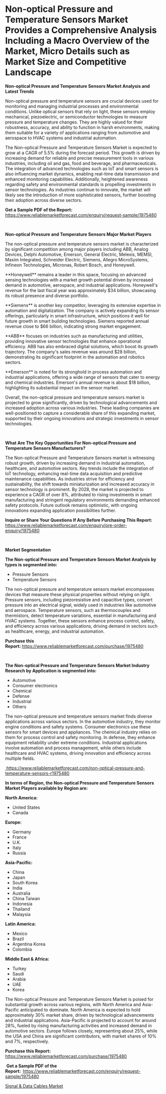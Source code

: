 <p><h1>Non-optical Pressure and Temperature Sensors Market Provides a Comprehensive Analysis Including a Macro Overview of the Market, Micro Details such as Market Size and Competitive Landscape</h1></p><p><strong>Non-optical Pressure and Temperature Sensors Market Analysis and Latest Trends</strong></p>
<p><p>Non-optical pressure and temperature sensors are crucial devices used for monitoring and managing industrial processes and environmental conditions. Unlike optical sensors that rely on light, these sensors employ mechanical, piezoelectric, or semiconductor technologies to measure pressure and temperature changes. They are highly valued for their robustness, accuracy, and ability to function in harsh environments, making them suitable for a variety of applications ranging from automotive and aerospace to HVAC systems and industrial automation.</p><p>The Non-optical Pressure and Temperature Sensors Market is expected to grow at a CAGR of 5.5% during the forecast period. This growth is driven by increasing demand for reliable and precise measurement tools in various industries, including oil and gas, food and beverage, and pharmaceuticals. The integration of advanced technologies such as IoT and smart sensors is also influencing market dynamics, enabling real-time data transmission and enhanced monitoring capabilities. Additionally, heightened awareness regarding safety and environmental standards is propelling investments in sensor technologies. As industries continue to innovate, the market will likely see the introduction of more sophisticated sensors, further boosting their adoption across diverse sectors.</p></p>
<p><strong>Get a Sample PDF of the Report:&nbsp;</strong> <a href="https://www.reliablemarketforecast.com/enquiry/request-sample/1975480?utm_campaign=2993&utm_medium=2&utm_source=Github&utm_content=ia&utm_term=07042025&utm_id=non-optical-pressure-and-temperature-sensors">https://www.reliablemarketforecast.com/enquiry/request-sample/1975480</a></p>
<p>&nbsp;</p>
<p><strong>Non-optical Pressure and Temperature Sensors Major Market Players</strong></p>
<p><p>The non-optical pressure and temperature sensors market is characterized by significant competition among major players including ABB, Analog Devices, Delphi Automotive, Emerson, General Electric, Melexis, MEMSI, Maxim Integrated, Schneider Electric, Siemens, Allegro MicroSystems, Infineon Technologies, Micronas, Robert Bosch, and Honeywell. </p><p>**Honeywell** remains a leader in this space, focusing on advanced sensing technologies with a market growth potential driven by increased demand in automotive, aerospace, and industrial applications. Honeywell's revenue for the last fiscal year was approximately $34 billion, showcasing its robust presence and diverse portfolio.</p><p>**Siemens** is another key competitor, leveraging its extensive expertise in automation and digitalization. The company is actively expanding its sensor offerings, particularly in smart infrastructure, which positions it well for future growth in smart building technologies. Siemens reported annual revenue close to $66 billion, indicating strong market engagement.</p><p>**ABB** focuses on industries such as manufacturing and utilities, providing innovative sensor technologies that enhance operational efficiency. ABB has also embraced digital solutions, which boost its growth trajectory. The company's sales revenue was around $28 billion, demonstrating its significant footprint in the automation and robotics sectors.</p><p>**Emerson** is noted for its stronghold in process automation and industrial applications, offering a wide range of sensors that cater to energy and chemical industries. Emerson's annual revenue is about $18 billion, highlighting its substantial impact on the sensor market.</p><p>Overall, the non-optical pressure and temperature sensors market is projected to grow significantly, driven by technological advancements and increased adoption across various industries. These leading companies are well-positioned to capture a considerable share of this expanding market, supported by their ongoing innovations and strategic investments in sensor technologies.</p></p>
<p>&nbsp;</p>
<p><strong>What Are The Key Opportunities For Non-optical Pressure and Temperature Sensors Manufacturers?</strong></p>
<p><p>The Non-optical Pressure and Temperature Sensors market is witnessing robust growth, driven by increasing demand in industrial automation, healthcare, and automotive sectors. Key trends include the integration of IoT technology, enhancing real-time data acquisition and predictive maintenance capabilities. As industries strive for efficiency and sustainability, the shift towards miniaturization and increased accuracy in sensor technology is prominent. By 2028, the market is projected to experience a CAGR of over 8%, attributed to rising investments in smart manufacturing and stringent regulatory environments demanding enhanced safety protocols. Future outlook remains optimistic, with ongoing innovations expanding application possibilities further.</p></p>
<p><strong>Inquire or Share Your Questions If Any Before Purchasing This Report:</strong> <a href="https://www.reliablemarketforecast.com/enquiry/pre-order-enquiry/1975480?utm_campaign=2993&utm_medium=2&utm_source=Github&utm_content=ia&utm_term=07042025&utm_id=non-optical-pressure-and-temperature-sensors">https://www.reliablemarketforecast.com/enquiry/pre-order-enquiry/1975480</a></p>
<p>&nbsp;</p>
<p><strong>Market Segmentation</strong></p>
<p><strong>The Non-optical Pressure and Temperature Sensors Market Analysis by types is segmented into:</strong></p>
<p><ul><li>Pressure Sensors</li><li>Temperature Sensors</li></ul></p>
<p><p>The non-optical pressure and temperature sensors market encompasses devices that measure these physical properties without relying on light. Pressure sensors, including piezoresistive and capacitive types, convert pressure into an electrical signal, widely used in industries like automotive and aerospace. Temperature sensors, such as thermocouples and thermistors, detect temperature variations, essential in manufacturing and HVAC systems. Together, these sensors enhance process control, safety, and efficiency across various applications, driving demand in sectors such as healthcare, energy, and industrial automation.</p></p>
<p><strong>Purchase this Report:&nbsp;</strong><a href="https://www.reliablemarketforecast.com/purchase/1975480?utm_campaign=2993&utm_medium=2&utm_source=Github&utm_content=ia&utm_term=07042025&utm_id=non-optical-pressure-and-temperature-sensors">https://www.reliablemarketforecast.com/purchase/1975480</a></p>
<p>&nbsp;</p>
<p><strong>The Non-optical Pressure and Temperature Sensors Market Industry Research by Application is segmented into:</strong></p>
<p><ul><li>Automotive</li><li>Consumer electronics</li><li>Chemical</li><li>Defense</li><li>Industrial</li><li>Others</li></ul></p>
<p><p>The non-optical pressure and temperature sensors market finds diverse applications across various sectors. In the automotive industry, they monitor engine conditions and safety systems. Consumer electronics use these sensors for smart devices and appliances. The chemical industry relies on them for process control and safety monitoring. In defense, they enhance equipment reliability under extreme conditions. Industrial applications involve automation and process management, while others include healthcare and HVAC systems, driving innovation and efficiency across multiple fields.</p></p>
<p><a href="https://www.reliablemarketforecast.com/non-optical-pressure-and-temperature-sensors-r1975480?utm_campaign=2993&utm_medium=2&utm_source=Github&utm_content=ia&utm_term=07042025&utm_id=non-optical-pressure-and-temperature-sensors">&nbsp;https://www.reliablemarketforecast.com/non-optical-pressure-and-temperature-sensors-r1975480</a></p>
<p><strong>In terms of Region, the Non-optical Pressure and Temperature Sensors Market Players available by Region are:</strong></p>
<p>
    <p> <strong> North America: </strong>
        <ul>
            <li>United States</li>
            <li>Canada</li>
        </ul>
        </p> 
    <p> <strong> Europe: </strong>
        <ul>
            <li>Germany</li>
            <li>France</li>
            <li>U.K.</li>
            <li>Italy</li>
            <li>Russia</li>
        </ul>
        </p> 
    <p> <strong> Asia-Pacific: </strong>
        <ul>
            <li>China</li>
            <li>Japan</li>
            <li>South Korea</li>
            <li>India</li>
            <li>Australia</li>
            <li>China Taiwan</li>
            <li>Indonesia</li>
            <li>Thailand</li>
            <li>Malaysia</li>
        </ul>
        </p> 
    <p> <strong> Latin America: </strong>
        <ul>
            <li>Mexico</li>
            <li>Brazil</li>
            <li>Argentina Korea</li>
            <li>Colombia</li>
        </ul>
        </p> 
    <p> <strong> Middle East & Africa: </strong>
        <ul>
            <li>Turkey</li>
            <li>Saudi</li>
            <li>Arabia</li>
            <li>UAE</li>
            <li>Korea</li>
        </ul>
    </p>
    </p>
<p><p>The Non-optical Pressure and Temperature Sensors Market is poised for substantial growth across various regions, with North America and Asia-Pacific anticipated to dominate. North America is expected to hold approximately 30% market share, driven by technological advancements and industrial applications. Asia-Pacific is projected to account for around 28%, fueled by rising manufacturing activities and increased demand in automotive sectors. Europe follows closely, representing about 25%, while the USA and China are significant contributors, with market shares of 10% and 7%, respectively.</p></p>
<p><strong>Purchase this Report: </strong><a href="https://www.reliablemarketforecast.com/purchase/1975480?utm_campaign=2993&utm_medium=2&utm_source=Github&utm_content=ia&utm_term=07042025&utm_id=non-optical-pressure-and-temperature-sensors">https://www.reliablemarketforecast.com/purchase/1975480</a></p>
<p>&nbsp;<strong>Get a Sample PDF of the Report:&nbsp;&nbsp;</strong><a href="https://www.reliablemarketforecast.com/enquiry/request-sample/1975480?utm_campaign=2993&utm_medium=2&utm_source=Github&utm_content=ia&utm_term=07042025&utm_id=non-optical-pressure-and-temperature-sensors">https://www.reliablemarketforecast.com/enquiry/request-sample/1975480</a></p>
<p><strong></strong></p>
<p><p><a href="https://github.com/xtysizov/Market-Research-Report-List-1/blob/main/signal-data-cables-market.md?utm_campaign=2993&utm_medium=2&utm_source=Github&utm_content=ia&utm_term=07042025&utm_id=non-optical-pressure-and-temperature-sensors">Signal & Data Cables Market</a></p></p>